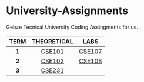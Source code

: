 # University-Assignments
Gebze Tecnical University Coding Assingments for us.

| TERM | THEORETICAL | LABS |
|:------:|:------:| ------ |
| **1** | <a href="https://github.com/CemBOLAT/GTU-University-Assignments/tree/master/CSE101"> CSE101 </a> | <a href="https://github.com/CemBOLAT/GTU-University-Assignments/tree/master/CSE107"> CSE107 |
| **2** | <a href= "https://github.com/CemBOLAT/GTU-University-Assignments/tree/master/CSE102"> CSE102 </a> | <a href="https://github.com/CemBOLAT/GTU-University-Assignments/tree/master/CSE108"> CSE108 </a> |
| **3** | <a href="https://github.com/CemBOLAT/GTU-University-Assignments/tree/master/CSE231"> CSE231 </a> |

